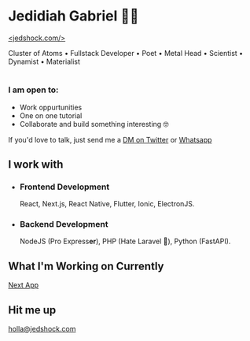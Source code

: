 # Jedidiah Gabriel 🧔🏽 

[<jedshock.com/>](https://jedshock.com)

Cluster of Atoms • Fullstack Developer • Poet • Metal Head • Scientist • Dynamist • Materialist 
#

### I am open to:
- Work oppurtunities 
- One on one tutorial
- Collaborate and build something interesting 🤓

If you'd love to talk, just send me a [DM on Twitter](https://twitter.com/jedshock) or [Whatsapp](https://wa.me/+2348140066686)


## I work with

- ### Frontend Development
   React, Next.js, React Native, Flutter, Ionic, ElectronJS.
- ### Backend Development
   NodeJS (Pro Express<b>er</b>), PHP (Hate Laravel 🙈), Python (FastAPI). 

## What I'm Working on Currently

[Next App](https://dluxepremium.com)

## Hit me up

[holla@jedshock.com](mailto:holla@jedshock.com)
